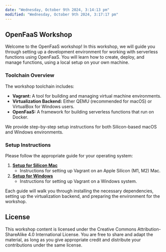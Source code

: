 ```yaml
---
date: "Wednesday, October 9th 2024, 3:14:13 pm"
modified: "Wednesday, October 9th 2024, 3:17:17 pm"
---
```


## OpenFaaS Workshop

Welcome to the OpenFaaS workshop! In this workshop, we will guide you through setting up a development environment for working with serverless functions using OpenFaaS. You will learn how to create, deploy, and manage functions, using a local setup on your own machine.

### Toolchain Overview

The workshop toolchain includes:

- **Vagrant:** A tool for building and managing virtual machine environments.
- **Virtualization Backend:** Either QEMU (recommended for macOS) or VirtualBox for Windows users.
- **OpenFaaS:** A framework for building serverless functions that run on Docker.

We provide step-by-step setup instructions for both Silicon-based macOS and Windows environments.

### Setup Instructions

Please follow the appropriate guide for your operating system:

1.  [**Setup for Silicon Mac**](Install%20Vagrant%20on%20Windows.md)
    - Instructions for setting up Vagrant on an Apple Silicon (M1, M2) Mac.
2.  [**Setup for Windows**](Install%20Vagrant%20on%20Windows.md)
    - Instructions for setting up Vagrant on a Windows system.

Each guide will walk you through installing the necessary dependencies, setting up the virtualization backend, and preparing the environment for the workshop.

## License

This workshop content is licensed under the Creative Commons Attribution-ShareAlike 4.0 International License. You are free to share and adapt the material, as long as you give appropriate credit and distribute your contributions under the same license.
